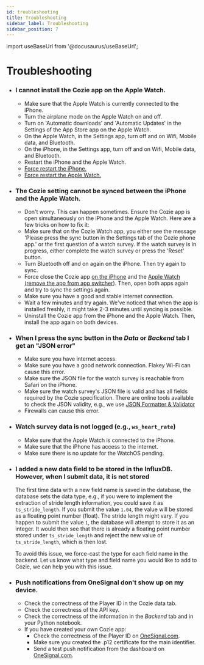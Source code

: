 ```yaml
---
id: troubleshooting
title: Troubleshooting
sidebar_label: Troubleshooting
sidebar_position: 7
---
```


import useBaseUrl from '@docusaurus/useBaseUrl';


# Troubleshooting

* ### I cannot install the Cozie app on the Apple Watch.
  * Make sure that the Apple Watch is currently connected to the iPhone.
  * Turn the airplane mode on the Apple Watch on and off.
  * Turn on 'Automatic downloads' and 'Automatic Updates' in the Settings of the App Store app on the Apple Watch.
  * On the Apple Watch, in the Settings app, turn off and on Wifi, Mobile data, and Bluetooth.
  * On the iPhone, in the Settings app, turn off and on Wifi, Mobile data, and Bluetooth.
  * Restart the iPhone and the Apple Watch.
  * [Force restart the iPhone.](https://support.apple.com/en-sg/guide/iphone/iph8903c3ee6/ios#:~:text=If%20iPhone%20isn't%20responding,and%20hold%20the%20side%20button.)
  * [Force restart the Apple Watch.](https://support.apple.com/en-sg/guide/watch/apd521a8a902/watchos)


* ### The Cozie setting cannot be synced between the iPhone and the Apple Watch.
  * Don't worry. This can happen sometimes. Ensure the Cozie app is open simultaneously on the iPhone and the Apple Watch. Here are a few tricks on how to fix it:
  * Make sure that on the Cozie Watch app, you either see the message 'Please press the sync button in the Settings tab of the Cozie phone app.' or the first question of a watch survey. If the watch survey is in progress, either complete the watch survey or press the 'Reset' button.
  * Turn Bluetooth off and on again on the iPhone. Then try again to sync.
  * Force close the Cozie app [on the iPhone](https://support.apple.com/en-sg/HT201330) and the [Apple Watch (remove the app from app switcher](https://support.apple.com/en-gb/guide/watch/apda1bf1a95b/watchos)). Then, open both apps again and try to sync the settings again.
  * Make sure you have a good and stable internet connection.
  * Wait a few minutes and try again. We've noticed that when the app is installed freshly, it might take 2-3 minutes until syncing is possible.
  * Uninstall the Cozie app from the iPhone and the Apple Watch. Then, install the app again on both devices.


* ### When I press the sync button in the *Data* or *Backend* tab I get an "JSON error"
  - Make sure you have internet access.
  - Make sure you have a good network connection. Flakey Wi-Fi can cause this error.
  - Make sure the JSON file for the watch survey is reachable from Safari on the iPhone.
  - Make sure the watch survey's JSON file is valid and has all fields required by the Cozie specification. There are online tools available to check the JSON validity, e.g., we use [JSON Formatter & Validator](https://jsonformatter.curiousconcept.com/#)
  - Firewalls can cause this error.


* ### Watch survey data is not logged (e.g., `ws_heart_rate`)
  - Make sure that the Apple Watch is connected to the iPhone.
  - Make sure that the iPhone has access to the internet.
  - Make sure there is no update for the WatchOS pending.


* ### I added a new data field to be stored in the InfluxDB. However, when I submit data, it is not stored
  The first time data with a new field name is saved in the database, the database sets the data type, e.g., if you were to implement the extraction of stride length information, you could save it as `ts_stride_length`. If you submit the value `1.04`, the value will be stored as a floating point number (float). The stride length might vary. If you happen to submit the value `1`, the database will attempt to store it as an integer. It would then see that there is already a floating point number stored under `ts_stride_length` and reject the new value of `ts_stride_length`, which is then lost. 

  To avoid this issue, we force-cast the type for each field name in the backend. Let us know what type and field name you would like to add to Cozie, we can help you with this issue.


* ### Push notifications from OneSignal don't show up on my device.
  - Check the correctness of the Player ID in the Cozie data tab.
  - Check the correctness of the API key.
  - Check the correctness of the information in the *Backend* tab and in your Python notebook.
  - If you have created your own Cozie app:
    - Check the correctness of the Player ID on [OneSignal.com](https://onesignal.com/).
    - Make sure you created the .p12 certificate for the main identifier.
    - Send a test push notification from the dashboard on [OneSignal.com](https://onesignal.com/).
